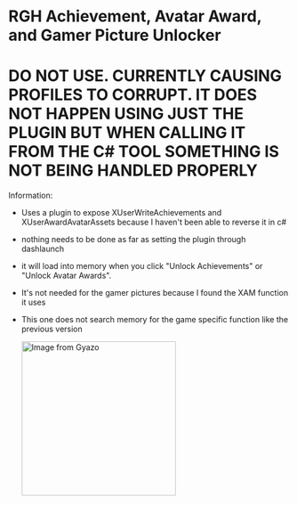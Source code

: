 # RGH Achievement, Avatar Award, and Gamer Picture Unlocker

# DO NOT USE. CURRENTLY CAUSING PROFILES TO CORRUPT. IT DOES NOT HAPPEN USING JUST THE PLUGIN BUT WHEN CALLING IT FROM THE C# TOOL SOMETHING IS NOT BEING HANDLED PROPERLY 

Information:
* Uses a plugin to expose XUserWriteAchievements and XUserAwardAvatarAssets because I haven't been able to reverse it in c#
* nothing needs to be done as far as setting the plugin through dashlaunch
* it will load into memory when you click "Unlock Achievements" or "Unlock Avatar Awards".
* It's not needed for the gamer pictures because I found the XAM function it uses
* This one does not search memory for the game specific function like the previous version

  <a href="https://gyazo.com/c5c4e8ab599a3f254ff80cf9f26f199c"><img src="https://i.gyazo.com/c5c4e8ab599a3f254ff80cf9f26f199c.png" alt="Image from Gyazo" width="277"/></a>
